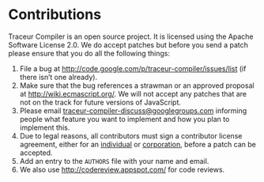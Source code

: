 # Contributions #

Traceur Compiler is an open source project. It is licensed using the Apache Software License 2.0. We do accept patches but before you send a patch please ensure that you do all the following things:

  1. File a bug at http://code.google.com/p/traceur-compiler/issues/list (if there isn’t one already).
  1. Make sure that the bug references a strawman or an approved proposal at http://wiki.ecmascript.org/. We will not accept any patches that are not on the track for future versions of JavaScript.
  1. Please email traceur-compiler-discuss@googlegroups.com informing people what feature you want to implement and how you plan to implement this.
  1. Due to legal reasons, all contributors must sign a contributor license agreement, either for an [individual](http://code.google.com/legal/individual-cla-v1.0.html) or [corporation](http://code.google.com/legal/corporate-cla-v1.0.html), before a patch can be accepted.
  1. Add an entry to the `AUTHORS` file with your name and email.
  1. We also use http://codereview.appspot.com/ for code reviews.